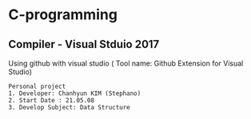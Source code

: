 # C-programming


## Compiler - Visual Stduio 2017
Using github with visual studio ( Tool name: Github Extension for Visual Studio)


```
Personal project
1. Developer: Chanhyun KIM (Stephano)
2. Start Date : 21.05.08
3. Develop Subject: Data Structure 

```




